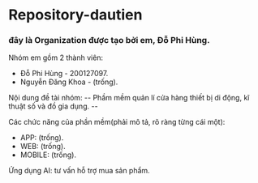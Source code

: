 # Repository-dautien
### đây là Organization được tạo bởi em, Đỗ Phi Hùng.
Nhóm em gồm 2 thành viên:
  - Đỗ Phi Hùng - 200127097.
  - Nguyễn Đăng Khoa - (trống).

Nội dung đề tài nhóm: -- Phầm mềm quản lí cửa hàng thiết bị di động, kĩ thuật số và đồ gia dụng. --

Các chức năng của phần mềm(phải mô tả, rõ ràng từng cái một):
  - APP: (trống).
  - WEB: (trống).
  - MOBILE: (trống).

Ứng dụng AI: tư vấn hỗ trợ mua sản phẩm.
